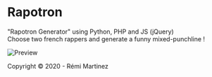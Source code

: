 # Rapotron

"Rapotron Generator" using Python, PHP and JS (jQuery)  
Choose two french rappers and generate a funny mixed-punchline !

![Preview](https://i.imgur.com/cLyPZ72.png)

Copyright © 2020 - Rémi Martinez
